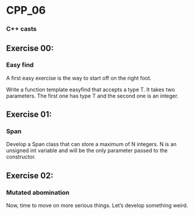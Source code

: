 # CPP_06
### C++ casts

## Exercise 00:
### Easy find
A first easy exercise is the way to start off on the right foot.

Write a function template easyfind that accepts a type T. It takes two parameters.
The first one has type T and the second one is an integer.


## Exercise 01:
### Span
Develop a Span class that can store a maximum of N integers. N is an unsigned int
variable and will be the only parameter passed to the constructor.


## Exercise 02:
### Mutated abomination
Now, time to move on more serious things. Let’s develop something weird.
